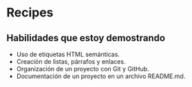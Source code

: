 # Recipes
## Habilidades que estoy demostrando
- Uso de etiquetas HTML semánticas.
- Creación de listas, párrafos y enlaces.
- Organización de un proyecto con Git y GitHub.
- Documentación de un proyecto en un archivo README.md.